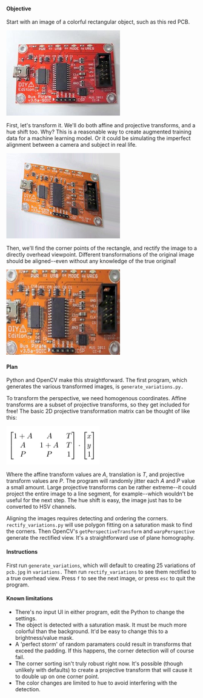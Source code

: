 #### Objective
Start with an image of a colorful rectangular object, such as this red PCB.

![pcb small](figures/pcb_small.jpg)

First, let's transform it. We'll do both affine and projective transforms, and a hue shift too. Why? This is a reasonable way to create augmented training data for a machine learning model. Or it could be simulating the imperfect alignment between a camera and subject in real life.

![pcb transformed](figures/pcb_transformed.jpg)

Then, we'll find the corner points of the rectangle, and rectify the image to a directly overhead viewpoint. Different transformations of the original image should be aligned--even without any knowledge of the true original!

![pcb rectified](figures/pcb_rectified.jpg)

#### Plan

Python and OpenCV make this straightforward. The first program, which generates the various transformed images, is ``generate_variations.py.``

To transform the perspective, we need homogenous coordinates. Affine transforms are a subset of projective transforms, so they get included for free! The basic 2D projective transformation matrix can be thought of like this:

![transformation matrix](figures/transform_matrix.png)

Where the affine transform values are *A*, translation is *T*, and projective transform values are *P*. The program will randomly jitter each *A* and *P* value a small amount. Large projective transforms can be rather extreme--it could project the entire image to a line segment, for example--which wouldn't be useful for the next step. The hue shift is easy, the image just has to be converted to HSV channels.

Aligning the images requires detecting and ordering the corners. ``rectify_variations.py`` will use polygon fitting on a saturation mask to find the corners. Then OpenCV's ``getPerspectiveTransform`` and ``warpPerspective`` generate the rectified view. It's a straightforward use of plane homography.

#### Instructions

First run ``generate_variations``, which will default to creating 25 variations of ``pcb.jpg`` in ``variations.`` Then run ``rectify_variations`` to see them rectified to a true overhead view. Press ``f`` to see the next image, or press ``esc`` to quit the program.

#### Known limitations

* There's no input UI in either program, edit the Python to change the settings.
* The object is detected with a saturation mask. It must be much more colorful than the background. It'd be easy to change this to a brightness/value mask.
* A 'perfect storm' of random paramaters could result in transforms that exceed the padding. If this happens, the corner detection will of course fail.
* The corner sorting isn't truly robust right now. It's possible (though unlikely with defaults) to create a projective transform that will cause it to double up on one corner point.
* The color changes are limited to hue to avoid interfering with the detection.
